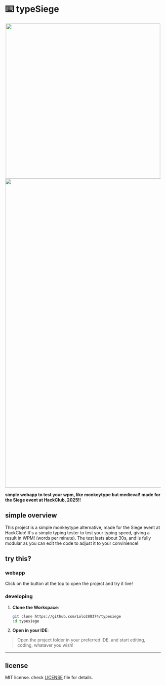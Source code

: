 # ⌨️ typeSiege

<p align="center">
  <a href="https://type.lolodotzip.tech/">
    <img src="https://github.com/user-attachments/assets/21885311-bedb-4c60-94ca-d6f6356dbffe" width="500" />
  </a>

<img width="1500" height="998" alt="autoinstall-fotor-bg-remover-2025090318359" src="https://github.com/user-attachments/assets/2e3bcb2f-d314-4369-b4af-3ad6c7613c13" />

**simple webapp to test your wpm, like monkeytype but medieval!**
**made for the Siege event at HackClub, 2025!!**

</div>

## simple overview
This project is a simple monkeytype alternative, made for the Siege event at HackClub! It's a simple typing tester to test your typing speed, giving a result in WPM! (words per minute).
The test lasts about 30s, and is fully modular as you can edit the code to adjust it to your convinience!

</div>

## try this?
### webapp
Click on the button at the top to open the project and try it live!

### developing

1. **Clone the Workspace**:

   ```bash
   git clone https://github.com/Lolo280374/typesiege
   cd typesiege
   ```

2. **Open in your IDE**:

> Open the project folder in your preferred IDE, and start editing, coding, whataver you wish!

---

## license

MIT license. check [LICENSE](LICENSE) file for details.
